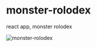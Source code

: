 # monster-rolodex
react app, monster rolodex

![monster-rolodex]('https://github.com/Developer3027/monster-rolodex/blob/master/monster-rolodex.jpg')
